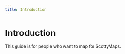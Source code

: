 ```yaml
---
title: Introduction
---
```


# Introduction

This guide is for people who want to map for ScottyMaps.